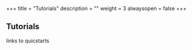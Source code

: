 +++
title = "Tutorials"
description = ""
weight = 3
alwaysopen = false
+++

## Tutorials

links to quicstarts

